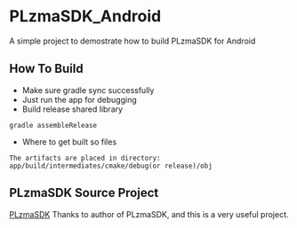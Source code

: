 # PLzmaSDK_Android
A simple project to demostrate how to build PLzmaSDK for Android

## How To Build
- Make sure gradle sync successfully
- Just run the app for debugging
- Build release shared library
```shell
gradle assembleRelease
```
- Where to get built so files
```text
The artifacts are placed in directory: app/build/intermediates/cmake/debug(or release)/obj
```

## PLzmaSDK Source Project
[PLzmaSDK](https://github.com/OlehKulykov/PLzmaSDK)
Thanks to author of PLzmaSDK, and this is a very useful project.